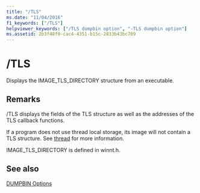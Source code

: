 ```yaml
---
title: "/TLS"
ms.date: "11/04/2016"
f1_keywords: ["/TLS"]
helpviewer_keywords: ["/TLS dumpbin option", "-TLS dumpbin option"]
ms.assetid: 2b3f48f9-cac4-4351-b15c-2833b43bc709
---
```

# /TLS

Displays the IMAGE_TLS_DIRECTORY structure from an executable.

## Remarks

/TLS displays the fields of the TLS structure as well as the addresses of the TLS callback functions.

If a program does not use thread local storage, its image will not contain a TLS structure.  See [thread](../../cpp/thread.md) for more information.

IMAGE_TLS_DIRECTORY is defined in winnt.h.

## See also

[DUMPBIN Options](../../build/reference/dumpbin-options.md)
